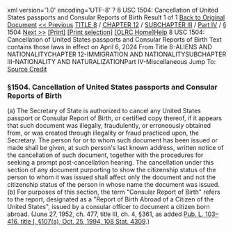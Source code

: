 xml version='1.0' encoding='UTF-8' ?
8 USC 1504: Cancellation of United States passports and Consular Reports of Birth
 Result 1 of 1
[Back to Original Document](/view.xhtml;jsessionid=D1E852C3E46D8D835578A6347453747F)
[<< Previous](#)
 [TITLE 8](/view.xhtml;jsessionid=D1E852C3E46D8D835578A6347453747F?req=granuleid%3AUSC-prelim-title8&saved=%7CZ3JhbnVsZWlkOlVTQy1wcmVsaW0tdGl0bGU4LXNlY3Rpb24xNTA0%7C%7C%7C0%7Cfalse%7Cprelim&edition=prelim) / [CHAPTER 12](/view.xhtml;jsessionid=D1E852C3E46D8D835578A6347453747F?req=granuleid%3AUSC-prelim-title8-chapter12&saved=%7CZ3JhbnVsZWlkOlVTQy1wcmVsaW0tdGl0bGU4LXNlY3Rpb24xNTA0%7C%7C%7C0%7Cfalse%7Cprelim&edition=prelim) / [SUBCHAPTER III](/view.xhtml;jsessionid=D1E852C3E46D8D835578A6347453747F?req=granuleid%3AUSC-prelim-title8-chapter12-subchapter3&saved=%7CZ3JhbnVsZWlkOlVTQy1wcmVsaW0tdGl0bGU4LXNlY3Rpb24xNTA0%7C%7C%7C0%7Cfalse%7Cprelim&edition=prelim) / [Part IV](/view.xhtml;jsessionid=D1E852C3E46D8D835578A6347453747F?req=granuleid%3AUSC-prelim-title8-chapter12-subchapter3-part4&saved=%7CZ3JhbnVsZWlkOlVTQy1wcmVsaW0tdGl0bGU4LXNlY3Rpb24xNTA0%7C%7C%7C0%7Cfalse%7Cprelim&edition=prelim) / § 1504
 [Next >>](#)
[[Print]](#)
 [[Print selection]](#)
[[OLRC Home]](/browse.xhtml;jsessionid=D1E852C3E46D8D835578A6347453747F)[Help](/navHelp.xhtml;jsessionid=D1E852C3E46D8D835578A6347453747F)
8 USC 1504: Cancellation of United States passports and Consular Reports of Birth
Text contains those laws in effect on April 6, 2024
From Title 8-ALIENS AND NATIONALITYCHAPTER 12-IMMIGRATION AND NATIONALITYSUBCHAPTER III-NATIONALITY AND NATURALIZATIONPart IV-Miscellaneous
Jump To: [Source Credit](#sourcecredit)
### §1504. Cancellation of United States passports and Consular Reports of Birth
(a) The Secretary of State is authorized to cancel any United States passport or Consular Report of Birth, or certified copy thereof, if it appears that such document was illegally, fraudulently, or erroneously obtained from, or was created through illegality or fraud practiced upon, the Secretary. The person for or to whom such document has been issued or made shall be given, at such person's last known address, written notice of the cancellation of such document, together with the procedures for seeking a prompt post-cancellation hearing. The cancellation under this section of any document purporting to show the citizenship status of the person to whom it was issued shall affect only the document and not the citizenship status of the person in whose name the document was issued.
(b) For purposes of this section, the term "Consular Report of Birth" refers to the report, designated as a "Report of Birth Abroad of a Citizen of the United States", issued by a consular officer to document a citizen born abroad.
(June 27, 1952, ch. 477, title III, ch. 4, §361, as added [Pub. L. 103–416, title I, §107(a), Oct. 25, 1994, 108 Stat. 4309](/statviewer.htm?volume=108&page=4309).)
